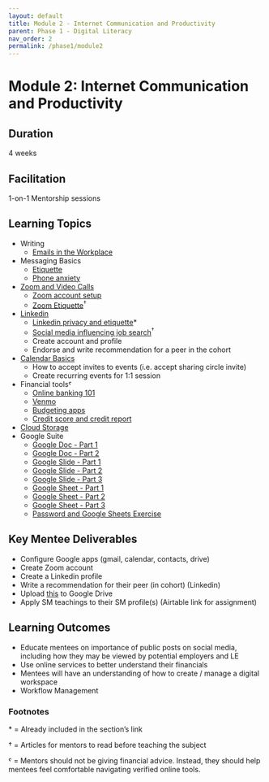 ```yaml
---
layout: default
title: Module 2 - Internet Communication and Productivity
parent: Phase 1 - Digital Literacy
nav_order: 2
permalink: /phase1/module2
---
```


# Module 2: Internet Communication and Productivity

## Duration

4 weeks

## Facilitation

1-on-1 Mentorship sessions

## Learning Topics

- Writing
  - [Emails in the Workplace](https://applieddigitalskills.withgoogle.com/c/college-and-continuing-education/en/send-professional-emails/materials.html)
- Messaging Basics
  - [Etiquette](https://edu.gcfglobal.org/en/business-communication/instant-messaging-etiquette/1/)
  - [Phone anxiety](https://edu.gcfglobal.org/en/business-communication/overcoming-phone-anxiety/1/)
- [Zoom and Video Calls](https://www.digitallearn.org/courses/basics-of-video-conferencing-new)
  - [Zoom account setup](https://edu.gcfglobal.org/en/zoom/getting-started-with-zoom/1/)
  - [Zoom Etiquette](https://join.com/recruitment-hr-blog/virtual-meeting-zoom-etiquette/)<sup>†</sup>
- [Linkedin](https://edu.gcfglobal.org/en/linkedin/)
  - [Linkedin privacy and etiquette](https://edu.gcfglobal.org/en/linkedin/adjusting-your-settings-and-privacy-on-linkedin/1/)\*
  - [Social media influencing job search](https://www.linkedin.com/pulse/how-your-social-media-presence-can-influence-job-search-junkova/)<sup>†</sup>
  - Create account and profile
  - Endorse and write recommendation for a peer in the cohort
- [Calendar Basics](https://edu.gcfglobal.org/en/google-tips/getting-started-with-google-calendar/1/)
  - How to accept invites to events (i.e. accept sharing circle invite)
  - Create recurring events for 1:1 session
- Financial toolsˤ
  - [Online banking 101](https://edu.gcfglobal.org/en/online-money-tips/online-banking-101/1/)
  - [Venmo](https://edu.gcfglobal.org/en/online-money-tips/what-is-venmo/1/)
  - [Budgeting apps](https://edu.gcfglobal.org/en/online-money-tips/save-money-with-free-budgeting-apps/1/)
  - [Credit score and credit report](https://edu.gcfglobal.org/en/online-money-tips/how-to-get-a-free-credit-report/1/)
- [Cloud Storage](https://www.digitallearn.org/courses/cloud-storage)
- Google Suite
  - [Google Doc - Part 1](https://applieddigitalskills.withgoogle.com/c/college-and-continuing-education/en/g-suite-certification-docs-part-1/overview.html)
  - [Google Doc - Part 2](https://applieddigitalskills.withgoogle.com/c/college-and-continuing-education/en/g-suite-certification-docs-part-2/overview.html)
  - [Google Slide - Part 1](https://applieddigitalskills.withgoogle.com/c/college-and-continuing-education/en/g-suite-certification-slides-part-1/overview.html)
  - [Google Slide - Part 2](https://applieddigitalskills.withgoogle.com/c/college-and-continuing-education/en/g-suite-certification-slides-part-2/overview.html)
  - [Google Slide - Part 3](https://applieddigitalskills.withgoogle.com/c/college-and-continuing-education/en/g-suite-certification-slides-part-3/overview.html)
  - [Google Sheet - Part 1](https://applieddigitalskills.withgoogle.com/c/college-and-continuing-education/en/g-suite-certification-sheets-part-1/overview.html)
  - [Google Sheet - Part 2](https://applieddigitalskills.withgoogle.com/c/college-and-continuing-education/en/g-suite-certification-sheets-part-2/overview.html)
  - [Google Sheet - Part 3](https://applieddigitalskills.withgoogle.com/c/college-and-continuing-education/en/g-suite-certification-slides-part-3/overview.html)
  - [Password and Google Sheets Exercise](https://applieddigitalskills.withgoogle.com/c/middle-and-high-school/en/create-and-safeguard-passwords/overview.html)

## Key Mentee Deliverables

- Configure Google apps (gmail, calendar, contacts, drive)
- Create Zoom account
- Create a Linkedin profile
- Write a recommendation for their peer (in cohort) (Linkedin)
- Upload [this](https://www.learningforjustice.org/sites/default/files/2017-10/TT-Digital-Literacy-Vocabulary-Oct2017.pdf) to Google Drive
- Apply SM teachings to their SM profile(s) (Airtable link for assignment)

## Learning Outcomes

- Educate mentees on importance of public posts on social media, including how they may be viewed by potential employers and LE
- Use online services to better understand their financials
- Mentees will have an understanding of how to create / manage a digital workspace
- Workflow Management

### Footnotes

\* = Already included in the section’s link

† = Articles for mentors to read before teaching the subject

ˤ = Mentors should not be giving financial advice. Instead, they should help mentees feel comfortable navigating verified online tools.
